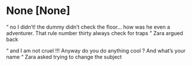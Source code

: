 # None [None]
“ no I didn’t! the dummy didn’t check the floor... how was he even a adventurer. That rule number thirty always check for traps  ” Zara argued back 

“ and I am not cruel !!! Anyway do you do anything cool ? And what’s your name “ Zara asked trying to change the subject
